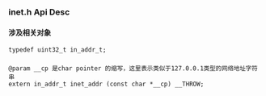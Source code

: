 ### inet.h Api Desc
#### 涉及相关对象
```$xslt
typedef uint32_t in_addr_t;
```
#### 
```$xslt
@param __cp 是char pointer 的缩写，这里表示类似于127.0.0.1类型的网络地址字符串
extern in_addr_t inet_addr (const char *__cp) __THROW;

```